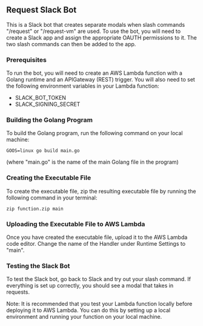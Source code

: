 ## Request Slack Bot

This is a Slack bot that creates separate modals when slash commands "/request" or "/request-vm" are used. To use the bot, you will need to create a Slack app and assign the appropriate OAUTH permissions to it. The two slash commands can then be added to the app.

### Prerequisites

To run the bot, you will need to create an AWS Lambda function with a Golang runtime and an APIGateway (REST) trigger. You will also need to set the following environment variables in your Lambda function:

- SLACK_BOT_TOKEN
- SLACK_SIGNING_SECRET

### Building the Golang Program

To build the Golang program, run the following command on your local machine:

```GOOS=linux go build main.go```

(where "main.go" is the name of the main Golang file in the program)

### Creating the Executable File

To create the executable file, zip the resulting executable file by running the following command in your terminal:

```zip function.zip main```

### Uploading the Executable File to AWS Lambda

Once you have created the executable file, upload it to the AWS Lambda code editor. Change the name of the Handler under Runtime Settings to "main".

### Testing the Slack Bot

To test the Slack bot, go back to Slack and try out your slash command. If everything is set up correctly, you should see a modal that takes in requests.

Note: It is recommended that you test your Lambda function locally before deploying it to AWS Lambda. You can do this by setting up a local environment and running your function on your local machine.

